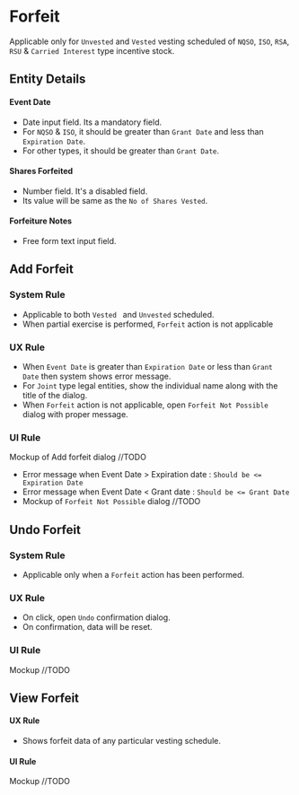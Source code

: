 # Forfeit

Applicable only for `Unvested` and `Vested` vesting scheduled of `NQSO`, `ISO`, `RSA`, `RSU` & `Carried Interest` type incentive stock.

## Entity Details

#### Event Date

- Date input field. Its a mandatory field.
- For `NQSO` & `ISO`, it should be greater than `Grant Date` and less than `Expiration Date`.
- For other types, it should be greater than `Grant Date`.

#### Shares Forfeited

- Number field. It's a disabled field.
- Its value will be same as the `No of Shares Vested`.

#### Forfeiture Notes

- Free form text input field.



## Add Forfeit

### System Rule

- Applicable to both `Vested ` and `Unvested` scheduled.
- When partial exercise is performed, `Forfeit` action is not applicable

### UX Rule

- When `Event Date` is greater than `Expiration Date` or less than `Grant Date` then system shows error message.
- For `Joint` type legal entities, show the individual name along with the title of the dialog.
- When `Forfeit` action is not applicable, open `Forfeit Not Possible` dialog with proper message.

### UI Rule

Mockup of Add forfeit dialog  //TODO

- Error message when Event Date > Expiration date : `Should be <= Expiration Date`
- Error message when Event Date < Grant date : `Should be <= Grant Date`
- Mockup of `Forfeit Not Possible` dialog //TODO



## Undo Forfeit

### System Rule

- Applicable only when a `Forfeit` action has been performed.

### UX Rule

- On click, open `Undo` confirmation dialog.
- On confirmation, data will be reset.

### UI Rule

Mockup //TODO



## View Forfeit

#### UX Rule

- Shows forfeit data of any particular vesting schedule.

#### UI Rule

Mockup //TODO

